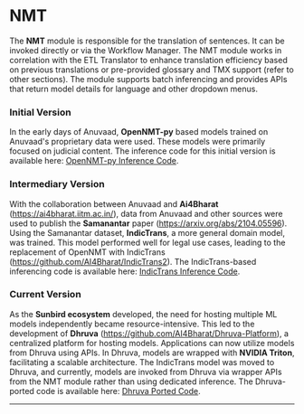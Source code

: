 # NMT


The **NMT** module is responsible for the translation of sentences. It can be invoked directly or via the Workflow Manager. The NMT module works in correlation with the ETL Translator to enhance translation efficiency based on previous translations or pre-provided glossary and TMX support (refer to other sections). The module supports batch inferencing and provides APIs that return model details for language and other dropdown menus.

### Initial Version

In the early days of Anuvaad, **OpenNMT-py** based models trained on Anuvaad's proprietary data were used. These models were primarily focused on judicial content. The inference code for this initial version is available here: [OpenNMT-py Inference Code](https://github.com/project-anuvaad/anuvaad/tree/master/anuvaad-nmt-inference).

### Intermediary Version

With the collaboration between Anuvaad and **Ai4Bharat** (https://ai4bharat.iitm.ac.in/), data from Anuvaad and other sources were used to publish the **Samanantar** paper (https://arxiv.org/abs/2104.05596). Using the Samanantar dataset, **IndicTrans**, a more general domain model, was trained. This model performed well for legal use cases, leading to the replacement of OpenNMT with IndicTrans (https://github.com/AI4Bharat/IndicTrans2). The IndicTrans-based inferencing code is available here: [IndicTrans Inference Code](https://github.com/project-anuvaad/aaib4-inference/tree/main).

### Current Version

As the **Sunbird ecosystem** developed, the need for hosting multiple ML models independently became resource-intensive. This led to the development of **Dhruva** (https://github.com/AI4Bharat/Dhruva-Platform), a centralized platform for hosting models. Applications can now utilize models from Dhruva using APIs. In Dhruva, models are wrapped with **NVIDIA Triton**, facilitating a scalable architecture. The IndicTrans model was moved to Dhruva, and currently, models are invoked from Dhruva via wrapper APIs from the NMT module rather than using dedicated inference. The Dhruva-ported code is available here: [Dhruva Ported Code](https://github.com/project-anuvaad/aaib4-inference/tree/main).

---
